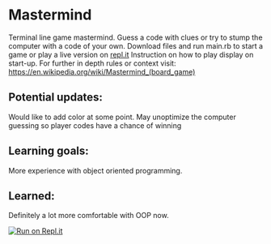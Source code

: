 # Mastermind
Terminal line game mastermind. 
Guess a code with clues or try to stump the computer with a code of your own.
Download files and run main.rb to start a game or play a live version on [repl.it](https://repl.it/@QuentinPongratz/mastermind)
Instruction on how to play display on start-up.
For further in depth rules or context visit: 
  https://en.wikipedia.org/wiki/Mastermind_(board_game)

## Potential updates:
  Would like to add color at some point.
  May unoptimize the computer guessing so player codes have a chance of winning

## Learning goals:
  More experience with object oriented programming.

## Learned:
  Definitely a lot more comfortable with OOP now.

  [![Run on Repl.it](https://repl.it/badge/github/qpongratz/mastermind)](https://repl.it/github/qpongratz/mastermind)